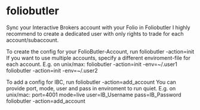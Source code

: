 # foliobutler
Sync your Interactive Brokers account with your Folio in Foliobutler
I highly recommend to create a dedicated user with only rights to trade for each account/subaccount. 



To create the config for your FolioButler-Account, run foliobutler -action=init
If you want to use multiple accounts, specify a different enviroment-file for each account.
E.g. on unix/max:
foliobutler -action=init -env=~/.user1
foliobutler -action=init -env=~/.user2


To add a config for IBC, run foliobutler -action=add_account
You can provide port, mode, user and pass in enviroment to run quiet.
E.g. on unix/mac:
port=4001 mode=live user=IB_Username pass=IB_Password foliobutler -action=add_account


